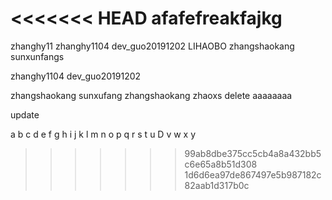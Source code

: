 <<<<<<< HEAD
afafefreakfajkg
=======
zhanghy11
zhanghy1104
dev_guo20191202
LIHAOBO
zhangshaokang
sunxunfangs

zhanghy1104
dev_guo20191202

zhangshaokang
sunxufang
zhangshaokang
zhaoxs
delete
aaaaaaaa

update

a
b
c
d
e
f
g
h
i
j
k
l
m
n
o
p
q
r
s
t
u
D
v
w
x
y

>>>>>>> 99ab8dbe375cc5cb4a8a432bb5c6e65a8b51d308
>>>>>>> 1d6d6ea97de867497e5b987182c82aab1d317b0c

